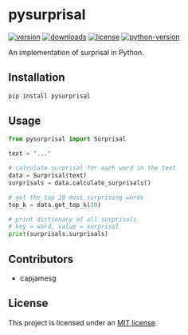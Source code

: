 # pysurprisal

[![version](https://badge.fury.io/py/pysurprisal.svg)](https://badge.fury.io/py/pysurprisal)
[![downloads](https://img.shields.io/pypi/dm/pysurprisal)](https://pypistats.org/packages/pysurprisal)
[![license](https://img.shields.io/pypi/l/pysurprisal)](https://github.com/capjamesg/pysurprisal/blob/main/LICENSE)
[![python-version](https://img.shields.io/pypi/pyversions/pysurprisal)](https://badge.fury.io/py/pysurprisal)

An implementation of surprisal in Python.

## Installation

```bash
pip install pysurprisal
```

## Usage

```python
from pysurprisal import Surprisal

text = "..."

# calculate surprisal for each word in the text
data = Surprisal(text)
surprisals = data.calculate_surprisals()

# get the top 10 most surprising words
top_k = data.get_top_k(10)

# print dictionary of all surprisals
# key = word, value = surprisal
print(surprisals.surprisals)
```

## Contributors

- capjamesg

## License

This project is licensed under an [MIT license](LICENSE.md).
